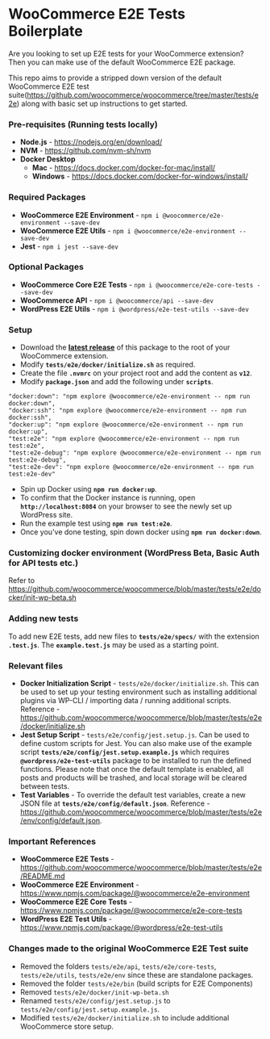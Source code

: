 # WooCommerce E2E Tests Boilerplate

Are you looking to set up E2E tests for your WooCommerce extension? Then you can make use of the default WooCommerce E2E package.

This repo aims to provide a stripped down version of the default WooCommerce E2E test suite(https://github.com/woocommerce/woocommerce/tree/master/tests/e2e) along with basic set up instructions to get started.

### Pre-requisites (Running tests locally)

* **Node.js** - https://nodejs.org/en/download/
* **NVM** - https://github.com/nvm-sh/nvm
* **Docker Desktop**
  * **Mac** - https://docs.docker.com/docker-for-mac/install/
  * **Windows** - https://docs.docker.com/docker-for-windows/install/

### Required Packages

* **WooCommerce E2E Environment** - `npm i @woocommerce/e2e-environment --save-dev`
* **WooCommerce E2E Utils** - `npm i @woocommerce/e2e-environment --save-dev`
* **Jest** - `npm i jest --save-dev`

### Optional Packages

* **WooCommerce Core E2E Tests** - `npm i @woocommerce/e2e-core-tests --save-dev`
* **WooCommerce API** - `npm i @woocommerce/api --save-dev`
* **WordPress E2E Utils** - `npm i @wordpress/e2e-test-utils --save-dev`

### Setup

* Download the **[latest release](https://github.com/achyuthajoy/woocommerce-e2e-boilerplate/releases)** of this package to the root of your WooCommerce extension.
* Modify **`tests/e2e/docker/initialize.sh`** as required.
* Create the file **`.nvmrc`** on your project root and add the content as **`v12`**.
* Modify **`package.json`** and add the following under **`scripts`**.

```
"docker:down": "npm explore @woocommerce/e2e-environment -- npm run docker:down",
"docker:ssh": "npm explore @woocommerce/e2e-environment -- npm run docker:ssh",
"docker:up": "npm explore @woocommerce/e2e-environment -- npm run docker:up",
"test:e2e": "npm explore @woocommerce/e2e-environment -- npm run test:e2e",
"test:e2e-debug": "npm explore @woocommerce/e2e-environment -- npm run test:e2e-debug",
"test:e2e-dev": "npm explore @woocommerce/e2e-environment -- npm run test:e2e-dev"
```

* Spin up Docker using **`npm run docker:up`**.
* To confirm that the Docker instance is running, open **`http://localhost:8084`** on your browser to see the newly set up WordPress site.
* Run the example test using **`npm run test:e2e`**.
* Once you've done testing, spin down docker using **`npm run docker:down`**.

### Customizing docker environment (WordPress Beta, Basic Auth for API tests etc.)

Refer to https://github.com/woocommerce/woocommerce/blob/master/tests/e2e/docker/init-wp-beta.sh

### Adding new tests

To add new E2E tests, add new files to **`tests/e2e/specs/`** with the extension **`.test.js`**. The **`example.test.js`** may be used as a starting point.

### Relevant files

* **Docker Initialization Script** - `tests/e2e/docker/initialize.sh`. This can be used to set up your testing environment such as installing additional plugins via WP-CLI / importing data / running additional scripts. Reference - https://github.com/woocommerce/woocommerce/blob/master/tests/e2e/docker/initialize.sh
* **Jest Setup Script** - `tests/e2e/config/jest.setup.js`. Can be used to define custom scripts for Jest. You can also make use of the example script **`tests/e2e/config/jest.setup.example.js`** which requires **`@wordpress/e2e-test-utils`** package to be installed to run the defined functions. Please note that once the default template is enabled, all posts and products will be trashed, and local storage will be cleared between tests.
* **Test Variables** - To override the default test variables, create a new JSON file at **`tests/e2e/config/default.json`**. Reference - https://github.com/woocommerce/woocommerce/blob/master/tests/e2e/env/config/default.json.

### Important References

* **WooCommerce E2E Tests** - https://github.com/woocommerce/woocommerce/blob/master/tests/e2e/README.md
* **WooCommerce E2E Environment** - https://www.npmjs.com/package/@woocommerce/e2e-environment
* **WooCommerce E2E Core Tests** - https://www.npmjs.com/package/@woocommerce/e2e-core-tests
* **WordPress E2E Test Utils** - https://www.npmjs.com/package/@wordpress/e2e-test-utils

### Changes made to the original WooCommerce E2E Test suite

* Removed the folders `tests/e2e/api`, `tests/e2e/core-tests`, `tests/e2e/utils`, `tests/e2e/env` since these are standalone packages.
* Removed the folder `tests/e2e/bin` (build scripts for E2E Components)
* Removed `tests/e2e/docker/init-wp-beta.sh`
* Renamed `tests/e2e/config/jest.setup.js` to `tests/e2e/config/jest.setup.example.js`.
* Modified `tests/e2e/docker/initialize.sh` to include additional WooCommerce store setup.
